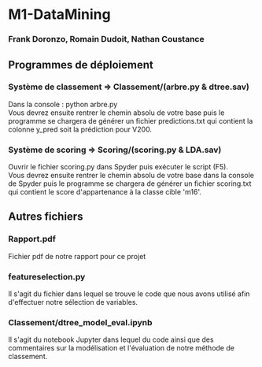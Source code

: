 # M1-DataMining
### Frank Doronzo, Romain Dudoit, Nathan Coustance

## Programmes de déploiement
### Système de classement => Classement/(arbre.py & dtree.sav)
Dans la console : python arbre.py  
Vous devrez ensuite rentrer le chemin absolu de votre base puis le programme se chargera
de générer un fichier predictions.txt qui contient la colonne y_pred soit la prédiction pour V200.

### Système de scoring => Scoring/(scoring.py & LDA.sav)
Ouvrir le fichier scoring.py dans Spyder puis exécuter le script (F5).  
Vous devrez ensuite rentrer le chemin absolu de votre base dans la console de Spyder puis
le programme se chargera de générer un fichier scoring.txt qui contient le score
d'appartenance à la classe cible 'm16'.

## Autres fichiers
### Rapport.pdf
Fichier pdf de notre rapport pour ce projet

### featureselection.py
Il s'agit du fichier dans lequel se trouve le code que nous avons utilisé afin d'effectuer notre
sélection de variables.

### Classement/dtree_model_eval.ipynb
Il s'agit du notebook Jupyter dans lequel du code ainsi que des commentaires
sur la modélisation et l'évaluation de notre méthode de classement.

